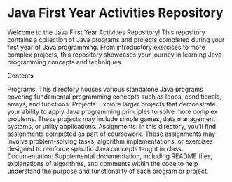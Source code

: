 <h1>Java First Year Activities Repository</h1>

Welcome to the Java First Year Activities Repository! This repository contains a collection of Java programs and projects completed during your first year of Java programming. From introductory exercises to more complex projects, this repository showcases your journey in learning Java programming concepts and techniques.

Contents

Programs: This directory houses various standalone Java programs covering fundamental programming concepts such as loops, conditionals, arrays, and functions.
Projects: Explore larger projects that demonstrate your ability to apply Java programming principles to solve more complex problems. These projects may include simple games, data management systems, or utility applications.
Assignments: In this directory, you'll find assignments completed as part of coursework. These assignments may involve problem-solving tasks, algorithm implementations, or exercises designed to reinforce specific Java concepts taught in class.
Documentation: Supplemental documentation, including README files, explanations of algorithms, and comments within the code to help understand the purpose and functionality of each program or project.
